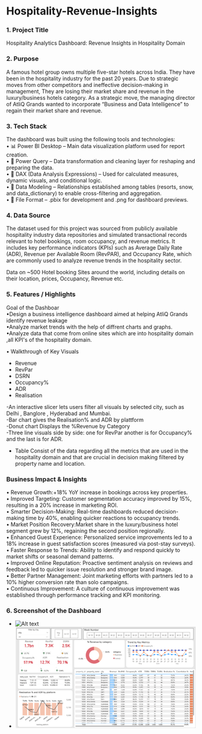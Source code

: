 # Hospitality-Revenue-Insights

### 1.	Project Title 
 Hospitality  Analytics Dashboard: Revenue Insights in Hospitality Domain


### 2. Purpose
A famous  hotel group owns multiple five-star hotels across India. They have been in the hospitality industry for the past 20 years. Due to strategic moves from other competitors and ineffective decision-making in management, They are losing their market share and revenue in the luxury/business hotels category. As a strategic move, the managing director of AtliQ Grands wanted to incorporate “Business and Data Intelligence” to regain their market share and revenue.

### 3.	Tech Stack

The dashboard was built using the following tools and technologies:<br>
•	📊 Power BI Desktop – Main data visualization platform used for report creation.<br>
•	📂 Power Query – Data transformation and cleaning layer for reshaping and preparing the data.<br>
•	🧠 DAX (Data Analysis Expressions) – Used for calculated measures, dynamic visuals, and conditional logic.<br>
•	📝 Data Modeling – Relationships established among tables (resorts, snow, and data_dictionary) to enable cross-filtering and aggregation.<br>
•	📁 File Format – .pbix for development and .png for dashboard previews.

### 4.	Data Source
The dataset used for this project was sourced from publicly available hospitality industry data repositories and simulated transactional records relevant to hotel bookings, room occupancy, and revenue metrics. It includes key performance indicators (KPIs) such as Average Daily Rate (ADR), Revenue per Available Room (RevPAR), and Occupancy Rate, which are commonly used to analyze revenue trends in the hospitality sector.

Data on ~500 Hotel booking Sites  around the world, including details on their location, prices, Occupancy, Revenue  etc.

### 5.	Features / Highlights
Goal of the Dashboar<br>
•Design a business intelligence dashboard aimed at helping AtliQ Grands identify revenue leakage<br>
•Analyze market trends with the help of diffrent charts and graphs.<br> 
•Analyze data that come  from  online sites which are into hospitality domain ,all KPI's of the hospitality domain.<br>  

•	Walkthrough of Key Visuals
-	Revenue
-	RevPar
-	DSRN
-	Occupancy%
-	ADR
-	Realisation

-An interactive slicer lets users filter all visuals by selected city, such as Delhi , Banglore , Hyderabad and Mumbai.<br>
-Bar chart gives the Realisation% and ADR by plattform<br> 
-Donut chart Displays the %Revenue by Category<br>
-Three line visuals side by side: one for RevPar another is for Occupancy% and the last is for ADR.<br>
-	Table Consist of the data regarding all the metrics that are used in the hospitality domain and that are crucial in decision making filtered by property name and location.<br>

### Business Impact & Insights<br>
 • Revenue Growth:+18% YoY increase in bookings across key properties.<br>
 • Improved Targeting: Customer segmentation accuracy improved by 15%, resulting in a 20% increase in marketing ROI.<br>
 • Smarter Decision-Making: Real-time dashboards reduced decision-making time by 40%, enabling quicker reactions to occupancy trends.<br>
 • Market Position Recovery:Market share in the luxury/business hotel segment grew by 12%, regaining the second position regionally.<br>
 • Enhanced Guest Experience: Personalized service improvements led to a 18% increase in guest satisfaction scores (measured via post-stay surveys).<br>
 • Faster Response to Trends: Ability to identify and respond quickly to market shifts or seasonal demand patterns.<br>
 • Improved Online Reputation: Proactive sentiment analysis on reviews and feedback led to quicker issue resolution and stronger brand image.<br>
 • Better Partner Management: Joint marketing efforts with partners led to a 10% higher conversion rate than solo campaigns.<br>
 • Continuous Improvement: A culture of continuous improvement was established through performance tracking and KPI monitoring.<br>

### 6.	Screenshot of the Dashboard
  - ![Alt text](https://github.com/username/repo/assets/image.png)
  -  ![Dashboard Preview](https://github.com/giriaman610/Hospitality-Revenue-Insights-Dashboard/blob/main/Hospitality.%20Analytics.png)
